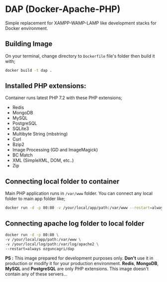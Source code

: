 # DAP (Docker-Apache-PHP)

Simple replacement for XAMPP-WAMP-LAMP like development stacks for Docker environment.

## Building Image

On your terminal, change directory to `Dockerfile` file's folder then build it with;

```sh
docker build -t dap .
```

## Installed PHP extensions:

Container runs latest PHP 7.2 with these PHP extensions;

- Redis
- MongoDB
- MySQL
- PostgreSQL
- SQLite3
- Multibyte String (mbstring)
- Curl
- Bzip2
- Image Processing (GD and ImageMagick)
- BC Match 
- XML (SimpleXML, DOM, etc..)
- Zip

## Connecting local folder to container

Main PHP application runs in `/var/www` folder. You can connect any local folder to main app folder like;

```sh
docker run -d -p 80:80 -v /your/local/app/path:/var/www --restart=always ozguncagri/dap
```

## Connecting apache log folder to local folder

```sh
docker run -d -p 80:80 \
-v /your/local/app/path:/var/www \
-v /your/local/log/path:/var/log/apache2 \
--restart=always ozguncagri/dap
```

**PS :** This image prepared for development purposes only. **Don't** use it in production or modify it for your production environment. **Redis**, **MongoDB**, **MySQL** and **PostgreSQL** are only PHP extensions. This image doesn't contain any of these servers...
